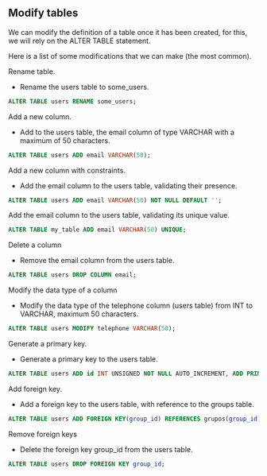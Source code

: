 ## Modify tables
We can modify the definition of a table once it has been created, for this, we will rely on the ALTER TABLE statement.

Here is a list of some modifications that we can make (the most common).

Rename table.
* Rename the users table to some_users.

```SQL
ALTER TABLE users RENAME some_users;
```

Add a new column.
* Add to the users table, the email column of type VARCHAR with a maximum of 50 characters.

```SQL
ALTER TABLE users ADD email VARCHAR(50);
```

Add a new column with constraints.
* Add the email column to the users table, validating their presence.

```SQL
ALTER TABLE users ADD email VARCHAR(50) NOT NULL DEFAULT '';
```

Add the email column to the users table, validating its unique value.

```SQL
ALTER TABLE my_table ADD email VARCHAR(50) UNIQUE;
```

Delete a column
* Remove the email column from the users table.

```SQL
ALTER TABLE users DROP COLUMN email;
```

Modify the data type of a column
* Modify the data type of the telephone column (users table) from INT to VARCHAR, maximum 50 characters.

```SQL
ALTER TABLE users MODIFY telephone VARCHAR(50);
```

Generate a primary key.
* Generate a primary key to the users table.

```SQL
ALTER TABLE users ADD id INT UNSIGNED NOT NULL AUTO_INCREMENT, ADD PRIMARY KEY (id);
```

Add foreign key.
* Add a foreign key to the users table, with reference to the groups table.

```SQL
ALTER TABLE users ADD FOREIGN KEY(group_id) REFERENCES grupos(group_id);
```

Remove foreign keys
* Delete the foreign key group_id from the users table.

```SQL
ALTER TABLE users DROP FOREIGN KEY group_id;
```
